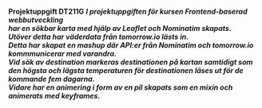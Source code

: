 **Projektuppgift DT211G**
***I projektuppgiften för kursen Frontend-baserad webbutveckling<br>
har en sökbar karta med hjälp av Leaflet och Nominatim skapats.<br>
Utöver detta har väderdata från tomorrow.io lästs in.<br>
Detta har skapat en mashup där API:er från Nominatim och tomorrow.io kommmunicerar med varandra.<br>
Vid sök av destination markeras destinationen på kartan samtidigt som<br>
den högsta och lägsta temperaturen för destinationen läses ut för de kommande fem dagarna.<br>
Vidare har en animering i form av en pil skapats som en mixin och animerats med keyframes.<br>***
